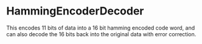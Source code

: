 # HammingEncoderDecoder
This encodes 11 bits of data into a 16 bit hamming encoded code word, and can also decode the 16 bits back into the original data with error correction.
